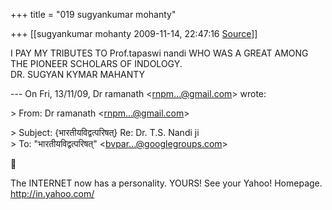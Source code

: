 +++
title = "019 sugyankumar mohanty"

+++
[[sugyankumar mohanty	2009-11-14, 22:47:16 [Source](https://groups.google.com/g/bvparishat/c/jw1mqTIlJ7A)]]



I PAY MY TRIBUTES TO Prof.tapaswi nandi WHO WAS A GREAT AMONG THE PIONEER SCHOLARS OF INDOLOGY.  
DR. SUGYAN KYMAR MAHANTY  

  
--- On Fri, 13/11/09, Dr ramanath \<[rnpm...@gmail.com]()\> wrote:  
  
\> From: Dr ramanath \<[rnpm...@gmail.com]()\>  

\> Subject: {भारतीयविद्वत्परिषत्} Re: Dr. T.S. Nandi ji  
\> To: "भारतीयविद्वत्परिषत्" \<[bvpar...@googlegroups.com]()\>  



The INTERNET now has a personality. YOURS! See your Yahoo! Homepage. <http://in.yahoo.com/>  

